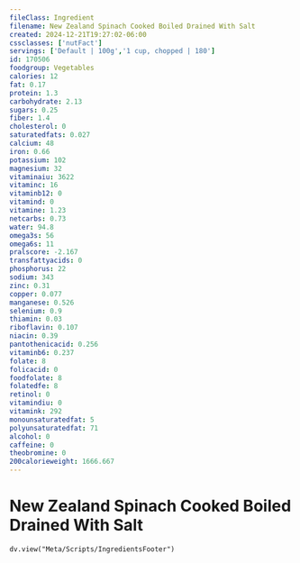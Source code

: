 ```yaml
---
fileClass: Ingredient
filename: New Zealand Spinach Cooked Boiled Drained With Salt
created: 2024-12-21T19:27:02-06:00
cssclasses: ['nutFact']
servings: ['Default | 100g','1 cup, chopped | 180']
id: 170506
foodgroup: Vegetables
calories: 12
fat: 0.17
protein: 1.3
carbohydrate: 2.13
sugars: 0.25
fiber: 1.4
cholesterol: 0
saturatedfats: 0.027
calcium: 48
iron: 0.66
potassium: 102
magnesium: 32
vitaminaiu: 3622
vitaminc: 16
vitaminb12: 0
vitamind: 0
vitamine: 1.23
netcarbs: 0.73
water: 94.8
omega3s: 56
omega6s: 11
pralscore: -2.167
transfattyacids: 0
phosphorus: 22
sodium: 343
zinc: 0.31
copper: 0.077
manganese: 0.526
selenium: 0.9
thiamin: 0.03
riboflavin: 0.107
niacin: 0.39
pantothenicacid: 0.256
vitaminb6: 0.237
folate: 8
folicacid: 0
foodfolate: 8
folatedfe: 8
retinol: 0
vitamindiu: 0
vitamink: 292
monounsaturatedfat: 5
polyunsaturatedfat: 71
alcohol: 0
caffeine: 0
theobromine: 0
200calorieweight: 1666.667
---
```


# New Zealand Spinach Cooked Boiled Drained With Salt

```dataviewjs
dv.view("Meta/Scripts/IngredientsFooter")
```
